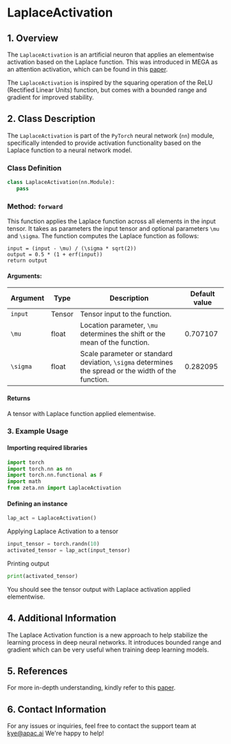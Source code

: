 # LaplaceActivation


## 1. Overview

The `LaplaceActivation` is an artificial neuron that applies an elementwise activation based on the Laplace function. This was introduced in MEGA as an attention activation, which can be found in this [paper](https://arxiv.org/abs/2209.10655).

The `LaplaceActivation` is inspired by the squaring operation of the ReLU (Rectified Linear Units) function, but comes with a bounded range and gradient for improved stability. 

## 2. Class Description

The `LaplaceActivation` is part of the `PyTorch` neural network (`nn`) module, specifically intended to provide activation functionality based on the Laplace function to a neural network model. 

### Class Definition

```python
class LaplaceActivation(nn.Module):
   pass
```

### Method: `forward`

This function applies the Laplace function across all elements in the input tensor. It takes as parameters the input tensor and optional parameters `\mu` and `\sigma`.
The function computes the Laplace function as follows:

```
input = (input - \mu) / (\sigma * sqrt(2))
output = 0.5 * (1 + erf(input))
return output
```
#### Arguments:

|Argument|Type |Description |Default value
|---|---|---|---|
|`input` |Tensor| Tensor input to the function.|
|`\mu` |float|Location parameter, `\mu` determines the shift or the mean of the function.|0.707107
|`\sigma`|float| Scale parameter or standard deviation, `\sigma` determines the spread or the width of the function.| 0.282095

#### Returns

A tensor with Laplace function applied elementwise.

### 3. Example Usage

#### Importing required libraries

```python
import torch
import torch.nn as nn
import torch.nn.functional as F
import math
from zeta.nn import LaplaceActivation
```
#### Defining an instance

```python
lap_act = LaplaceActivation()
```
Applying Laplace Activation to a tensor

```python
input_tensor = torch.randn(10)
activated_tensor = lap_act(input_tensor)
```
Printing output

```python
print(activated_tensor)
```

You should see the tensor output with Laplace activation applied elementwise.

## 4. Additional Information

The Laplace Activation function is a new approach to help stabilize the learning process in deep neural networks. It introduces bounded range and gradient which can be very useful when training deep learning models.

## 5. References 

For more in-depth understanding, kindly refer to this [paper](https://arxiv.org/abs/2209.10655).

## 6. Contact Information

For any issues or inquiries, feel free to contact the support team at kye@apac.ai We're happy to help!

